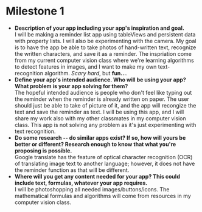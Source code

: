 # Milestone 1

<ul>
  <b><li>Description of your app including your app's inspiration and goal.</li></b>
  I will be making a reminder list app using tableViews and persistent data with property lists. I will also be experimenting with the camera. My goal is to have the 
  app be able to take photos of hand-written text, recognize the written characters, and save it as a reminder. The inspriation come from my
  current computer vision class where we're learning algorithms to detect features in images, and I want to make my own text-recognition algorithm. <i>Scary hard</i>, but <b>fun...</b>. 
  <b><li>Define your app's intended audience. Who will be using your app? What problem is your app solving for them?</li></b>
  The hopeful intended audience is people who don't feel like typing out the reminder when the reminder is already written on paper. The user should just be able to take of picture of it, and the app
  will recongize the text and save the reminder as text. I will be using this app, and I will share my work also with my other classmates in my computer vision class. This app is not solving any problem as it's just
  experimenting with text recognition. 
  <b><li>Do some research -- do similar apps exist? If so, how will yours be better or different? Research enough to know that what you're proposing is possible.</li></b>
  Google translate has the feature of optical character recognition (OCR) of translating image text to another language; however, it does not have the reminder function as that will be different. 
  <b><li>Where will you get any content needed for your app? This could include text, formulas, whatever your app requires.</li></b>
  I will be photoshopping all needed images/buttons/icons. The mathematical formulas and algorithms will come from resources in my computer vision class. 
</ul>

